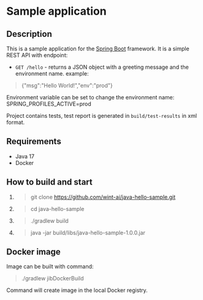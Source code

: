 # Sample application

## Description

This is a sample application for the [Spring Boot](https://spring.io/projects/spring-boot) framework.
It is a simple REST API with endpoint:

* `GET /hello` - returns a JSON object with a greeting message and the environment name.
  example:

> {"msg":"Hello World!","env":"prod"}

Environment variable can be set to change the environment name: SPRING_PROFILES_ACTIVE=prod

Project contains tests, test report is generated in `build/test-results` in xml format.

## Requirements
* Java 17
* Docker

## How to build and start

1. > git clone https://github.com/wint-ai/java-hello-sample.git
2. > cd java-hello-sample
3. > ./gradlew build
4. > java -jar build/libs/java-hello-sample-1.0.0.jar

## Docker image
Image can be built with command:
> ./gradlew jibDockerBuild

Command will create image in the local Docker registry.